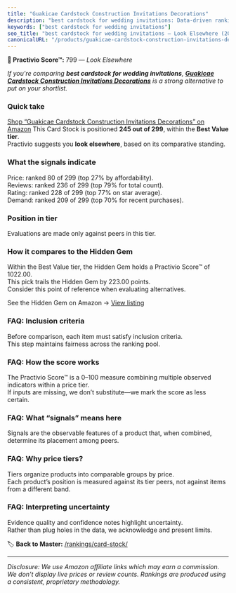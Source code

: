 ```yaml
---
title: "Guakicae Cardstock Construction Invitations Decorations"
description: "best cardstock for wedding invitations: Data-driven ranking using the Practivio Score™. Positioned by quality, value, demand, findability, momentum."
keywords: ["best cardstock for wedding invitations"]
seo_title: "best cardstock for wedding invitations — Look Elsewhere (2025)"
canonicalURL: "/products/guakicae-cardstock-construction-invitations-decorations-B0DQ7NSS35/"
---
```


**🚫 Practivio Score™:** 799 — _Look Elsewhere_


*If you're comparing **best cardstock for wedding invitations**, **[Guakicae Cardstock Construction Invitations Decorations](https://www.amazon.com/dp/B0DQ7NSS35?tag=practivio-20)** is a strong alternative to put on your shortlist.*
### Quick take
[Shop “Guakicae Cardstock Construction Invitations Decorations” on Amazon](https://www.amazon.com/dp/B0DQ7NSS35?tag=practivio-20)
This Card Stock is positioned **245 out of 299**, within the **Best Value tier**.  
Practivio suggests you **look elsewhere**, based on its comparative standing.

### What the signals indicate
Price: ranked 80 of 299 (top 27% by affordability).  
Reviews: ranked 236 of 299 (top 79% for total count).  
Rating: ranked 228 of 299 (top 77% on star average).  
Demand: ranked 209 of 299 (top 70% for recent purchases).

### Position in tier
Evaluations are made only against peers in this tier.

### How it compares to the Hidden Gem
Within the Best Value tier, the Hidden Gem holds a Practivio Score™ of 1022.00.  
This pick trails the Hidden Gem by 223.00 points.  
Consider this point of reference when evaluating alternatives.  

See the Hidden Gem on Amazon → [View listing](https://www.amazon.com/dp/B006P1EQXA?tag=practivio-20)

### FAQ: Inclusion criteria
Before comparison, each item must satisfy inclusion criteria.  
This step maintains fairness across the ranking pool.

### FAQ: How the score works
The Practivio Score™ is a 0–100 measure combining multiple observed indicators within a price tier.  
If inputs are missing, we don’t substitute—we mark the score as less certain.

### FAQ: What “signals” means here
Signals are the observable features of a product that, when combined, determine its placement among peers.

### FAQ: Why price tiers?
Tiers organize products into comparable groups by price.  
Each product’s position is measured against its tier peers, not against items from a different band.

### FAQ: Interpreting uncertainty
Evidence quality and confidence notes highlight uncertainty.  
Rather than plug holes in the data, we acknowledge and present limits.


🏷️ **Back to Master:** [/rankings/card-stock/](/rankings/card-stock/)

---
_Disclosure: We use Amazon affiliate links which may earn a commission. We don’t display live prices or review counts. Rankings are produced using a consistent, proprietary methodology._
